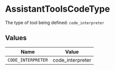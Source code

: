 # AssistantToolsCodeType

The type of tool being defined: `code_interpreter`


## Values

| Name               | Value              |
| ------------------ | ------------------ |
| `CODE_INTERPRETER` | code_interpreter   |